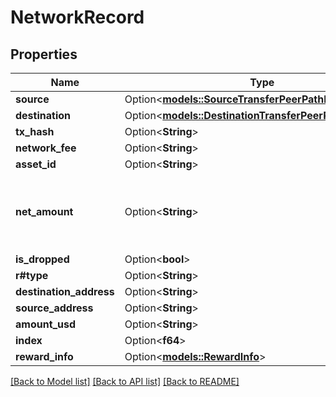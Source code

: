 # NetworkRecord

## Properties

Name | Type | Description | Notes
------------ | ------------- | ------------- | -------------
**source** | Option<[**models::SourceTransferPeerPathResponse**](SourceTransferPeerPathResponse.md)> |  | [optional]
**destination** | Option<[**models::DestinationTransferPeerPathResponse**](DestinationTransferPeerPathResponse.md)> |  | [optional]
**tx_hash** | Option<**String**> |  | [optional]
**network_fee** | Option<**String**> |  | [optional]
**asset_id** | Option<**String**> |  | [optional]
**net_amount** | Option<**String**> | The net amount of the transaction, after fee deduction | [optional]
**is_dropped** | Option<**bool**> |  | [optional]
**r#type** | Option<**String**> |  | [optional]
**destination_address** | Option<**String**> |  | [optional]
**source_address** | Option<**String**> |  | [optional]
**amount_usd** | Option<**String**> |  | [optional]
**index** | Option<**f64**> |  | [optional]
**reward_info** | Option<[**models::RewardInfo**](RewardInfo.md)> |  | [optional]

[[Back to Model list]](../README.md#documentation-for-models) [[Back to API list]](../README.md#documentation-for-api-endpoints) [[Back to README]](../README.md)


